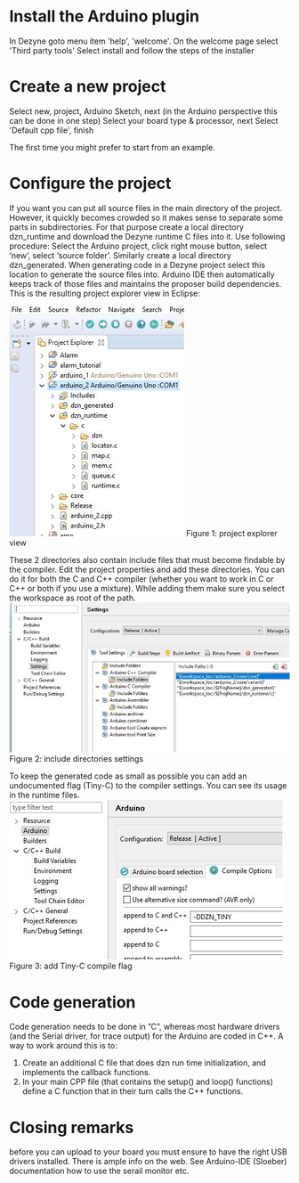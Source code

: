 # Install the Arduino plugin

In Dezyne goto menu item 'help', 'welcome'.
On the welcome page select 'Third party tools'
Select install and follow the steps of the installer

# Create a new project

Select new, project, Arduino Sketch, next
(in the Arduino perspective this can be done in one step)
Select your board type & processor, next
Select 'Default cpp file', finish

The first time you might prefer to start from an example.

# Configure the project

If you want you can put all source files in the main directory of the project. 
However, it quickly becomes crowded so it makes sense to separate some parts in subdirectories. 
For that purpose create a local directory dzn_runtime and download the Dezyne runtime C files into it. 
Use following procedure: Select the Arduino project, click right mouse button, select ‘new’, select ‘source folder’.
Similarly create a local directory dzn_generated.
When generating code in a Dezyne project select this location to generate the source files into. 
Arduino IDE then automatically keeps track of those files and maintains the proposer build dependencies.
This is the resulting project explorer view in Eclipse:

![](Arduino_project_setup1.jpg)
Figure 1: project explorer view
 
These 2 directories also contain include files that must become findable by the compiler. 
Edit the project properties and add these directories.
You can do it for both the C and C++ compiler (whether you want to work in C or C++ or both if you use a mixture).
While adding them make sure you select the workspace as root of the path.
![](Arduino_project_setup2.jpg)
Figure 2: include directories settings

To keep the generated code as small as possible you can add an undocumented flag (Tiny-C) to the compiler settings.
You can see its usage in the runtime files.
![](Arduino_project_setup3.jpg)
Figure 3: add Tiny-C compile flag

# Code generation
Code generation needs to be done in ”C”, whereas most hardware drivers (and the Serial driver, for
trace output) for the Arduino are coded in C++. A way to work around this is to:
1) Create an additional C file that does dzn run time initialization, and implements the callback
functions.
2) In your main CPP file (that contains the setup() and loop() functions) define a C function that in
their turn calls the C++ functions. 

# Closing remarks
before you can upload to your board you must ensure to have the right USB drivers installed. There is ample info on the web.
See Arduino-IDE (Sloeber) documentation how to use the serail monitor etc.



